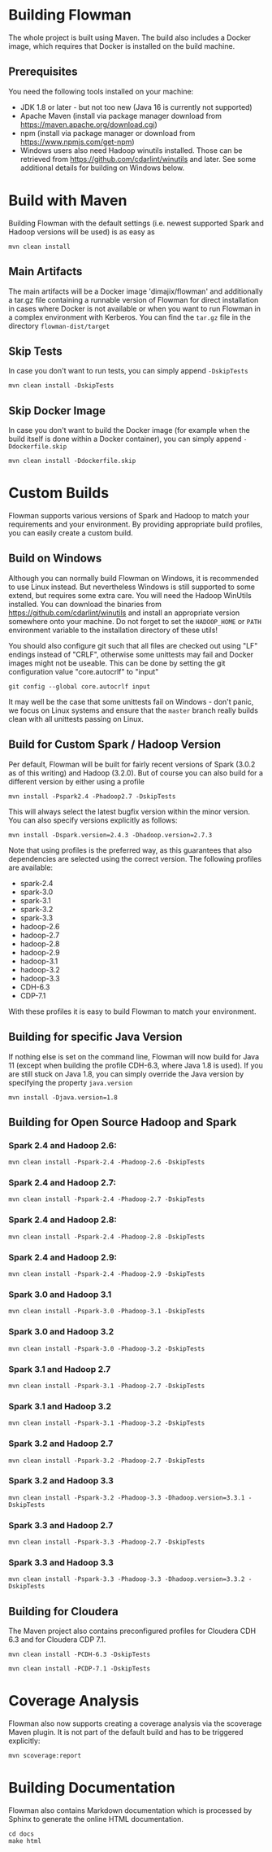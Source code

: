 # Building Flowman

The whole project is built using Maven. The build also includes a Docker image, which requires that Docker
is installed on the build machine.

## Prerequisites

You need the following tools installed on your machine:
* JDK 1.8 or later - but not too new (Java 16 is currently not supported)
* Apache Maven (install via package manager download from https://maven.apache.org/download.cgi)
* npm (install via package manager or download from https://www.npmjs.com/get-npm)
* Windows users also need Hadoop winutils installed. Those can be retrieved from https://github.com/cdarlint/winutils
and later. See some additional details for building on Windows below.
  

# Build with Maven

Building Flowman with the default settings (i.e. newest supported Spark and Hadoop versions will be used) is as easy as

```shell
mvn clean install
```

## Main Artifacts

The main artifacts will be a Docker image 'dimajix/flowman' and additionally a tar.gz file containing a runnable 
version of Flowman for direct installation in cases where Docker is not available or when you want to run Flowman 
in a complex environment with Kerberos. You can find the `tar.gz` file in the directory `flowman-dist/target`

## Skip Tests

In case you don't want to run tests, you can simply append `-DskipTests`

```shell
mvn clean install -DskipTests
```

## Skip Docker Image

In case you don't want to build the Docker image (for example when the build itself is done within a Docker container), 
you can simply append `-Ddockerfile.skip`

```shell
mvn clean install -Ddockerfile.skip
```


# Custom Builds

Flowman supports various versions of Spark and Hadoop to match your requirements and your environment. By providing
appropriate build profiles, you can easily create a custom build.

## Build on Windows

Although you can normally build Flowman on Windows, it is recommended to use Linux instead. But nevertheless Windows
is still supported to some extend, but requires some extra care. You will need the Hadoop WinUtils installed. You can 
download the binaries from https://github.com/cdarlint/winutils and install an appropriate version somewhere onto 
your machine. Do not forget to set the `HADOOP_HOME` or `PATH` environment variable to the installation directory of these 
utils!

You should also configure git such that all files are checked out using "LF" endings instead of "CRLF", otherwise
some unittests may fail and Docker images might not be useable. This can be done by setting the git configuration
value "core.autocrlf" to "input"

```shell
git config --global core.autocrlf input
```

   
It may well be the case that some unittests fail on Windows - don't panic, we focus on Linux systems and ensure that
the `master` branch really builds clean with all unittests passing on Linux.


## Build for Custom Spark / Hadoop Version

Per default, Flowman will be built for fairly recent versions of Spark (3.0.2 as of this writing) and Hadoop (3.2.0). 
But of course you can also build for a different version by either using a profile

```shell
mvn install -Pspark2.4 -Phadoop2.7 -DskipTests
```
 
This will always select the latest bugfix version within the minor version. You can also specify versions explicitly 
as follows:    

```shell
mvn install -Dspark.version=2.4.3 -Dhadoop.version=2.7.3
```
        
Note that using profiles is the preferred way, as this guarantees that also dependencies are selected
using the correct version. The following profiles are available:

* spark-2.4
* spark-3.0
* spark-3.1 
* spark-3.2
* spark-3.3
* hadoop-2.6
* hadoop-2.7
* hadoop-2.8
* hadoop-2.9
* hadoop-3.1
* hadoop-3.2
* hadoop-3.3
* CDH-6.3
* CDP-7.1

With these profiles it is easy to build Flowman to match your environment. 


## Building for specific Java Version

If nothing else is set on the command line, Flowman will now build for Java 11 (except when building the profile
CDH-6.3, where Java 1.8 is used). If you are still stuck on Java 1.8, you can simply override the Java version by 
specifying the property `java.version`

```shell
mvn install -Djava.version=1.8
```


## Building for Open Source Hadoop and Spark

### Spark 2.4 and Hadoop 2.6:

```shell
mvn clean install -Pspark-2.4 -Phadoop-2.6 -DskipTests
```

### Spark 2.4 and Hadoop 2.7:

```shell
mvn clean install -Pspark-2.4 -Phadoop-2.7 -DskipTests
```

### Spark 2.4 and Hadoop 2.8:

```shell
mvn clean install -Pspark-2.4 -Phadoop-2.8 -DskipTests
```

### Spark 2.4 and Hadoop 2.9:

```shell
mvn clean install -Pspark-2.4 -Phadoop-2.9 -DskipTests
```

### Spark 3.0 and Hadoop 3.1

```shell
mvn clean install -Pspark-3.0 -Phadoop-3.1 -DskipTests
```

### Spark 3.0 and Hadoop 3.2

```shell
mvn clean install -Pspark-3.0 -Phadoop-3.2 -DskipTests
```

### Spark 3.1 and Hadoop 2.7

```shell
mvn clean install -Pspark-3.1 -Phadoop-2.7 -DskipTests
```

### Spark 3.1 and Hadoop 3.2

```shell
mvn clean install -Pspark-3.1 -Phadoop-3.2 -DskipTests
```

### Spark 3.2 and Hadoop 2.7

```shell
mvn clean install -Pspark-3.2 -Phadoop-2.7 -DskipTests
```

### Spark 3.2 and Hadoop 3.3

```shell
mvn clean install -Pspark-3.2 -Phadoop-3.3 -Dhadoop.version=3.3.1 -DskipTests
```

### Spark 3.3 and Hadoop 2.7

```shell
mvn clean install -Pspark-3.3 -Phadoop-2.7 -DskipTests
```

### Spark 3.3 and Hadoop 3.3

```shell
mvn clean install -Pspark-3.3 -Phadoop-3.3 -Dhadoop.version=3.3.2 -DskipTests
```


## Building for Cloudera

The Maven project also contains preconfigured profiles for Cloudera CDH 6.3 and for Cloudera CDP 7.1.

```shell
mvn clean install -PCDH-6.3 -DskipTests
```

```shell
mvn clean install -PCDP-7.1 -DskipTests
```


# Coverage Analysis

Flowman also now supports creating a coverage analysis via the scoverage Maven plugin. It is not part of the default
build and has to be triggered explicitly:

```shell
mvn scoverage:report
```


# Building Documentation

Flowman also contains Markdown documentation which is processed by Sphinx to generate the online HTML documentation.

    cd docs
    make html
